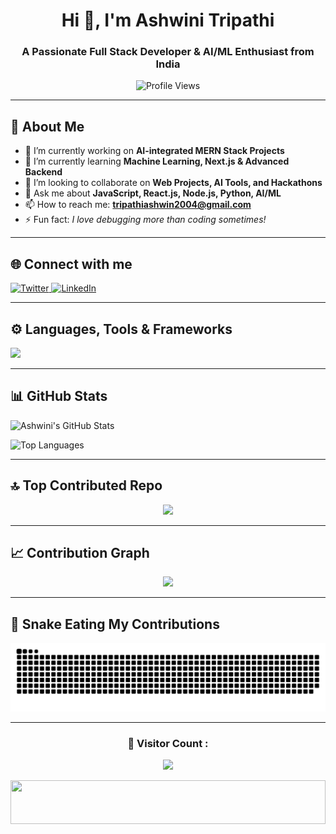 <h1 align="center">Hi 👋, I'm Ashwini Tripathi</h1>
<h3 align="center">A Passionate Full Stack Developer & AI/ML Enthusiast from India</h3>

<p align="center">
  <img src="https://komarev.com/ghpvc/?username=ashwintripathi2004&label=Profile%20views&color=0e75b6&style=flat" alt="Profile Views" />
</p>

---

## 💫 About Me

- 🔭 I’m currently working on **AI-integrated MERN Stack Projects**
- 🌱 I’m currently learning **Machine Learning, Next.js & Advanced Backend**
- 👯 I’m looking to collaborate on **Web Projects, AI Tools, and Hackathons**
- 💬 Ask me about **JavaScript, React.js, Node.js, Python, AI/ML**
- 📫 How to reach me: **tripathiashwin2004@gmail.com**
- ⚡ Fun fact: _I love debugging more than coding sometimes!_

---

## 🌐 Connect with me

<p align="left">
  <a href="https://twitter.com/ashwintrip786" target="blank">
    <img src="https://img.shields.io/twitter/follow/ashwintrip786?logo=twitter&style=for-the-badge" alt="Twitter" />
  </a>
  <a href="https://linkedin.com/in/ashwini-tripathi-81a092278" target="blank">
    <img src="https://img.shields.io/badge/LinkedIn-blue?logo=linkedin&style=for-the-badge" alt="LinkedIn" />
  </a>
 
</p>

---

## ⚙️ Languages, Tools & Frameworks

<p align="left">
  <img src="https://skillicons.dev/icons?i=js,ts,react,next,nodejs,express,mongodb,mysql,java,python,django,html,css,tailwind,git,github,vscode,figma,firebase,postman,graphql,arduino,cpp,c,opencv,tensorflow,pytorch,scikit-learn,seaborn,pandas" />
</p>

---

## 📊 GitHub Stats

<p>
  <img src="https://github-readme-stats.vercel.app/api?username=ashwintripathi2004&show_icons=true&theme=tokyonight" alt="Ashwini's GitHub Stats" />
</p>



<p>
  <img src="https://github-readme-stats.vercel.app/api/top-langs?username=ashwintripathi2004&layout=compact&theme=tokyonight" alt="Top Languages" />
</p>

---

## 🔝 Top Contributed Repo

<p align="center">
  <img src="https://github-contributor-stats.vercel.app/api?username=ashwintripathi2004&limit=5&theme=tokyonight&combine_all_yearly_contributions=true" />
</p>

---

## 📈 Contribution Graph

<p align="center">
  <img src="https://github-readme-activity-graph.vercel.app/graph?username=ashwintripathi2004&theme=react-dark" />
</p>

---

## 🐍 Snake Eating My Contributions

<p align="center">
  <img src="https://raw.githubusercontent.com/salesp07/salesp07/output/github-contribution-grid-snake.svg" />
</p>

---

<h3 align="center"><b>📍 Visitor Count :</b></h3>
<p align="center">
  <img src="https://komarev.com/ghpvc/?username=ashwintripathi2004&color=brightgreen" />
</p>

<img src="https://i.imgur.com/dBaSKWF.gif" height="70" width="100%">
